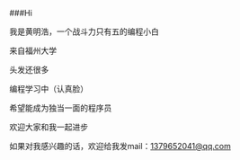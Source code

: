 ###Hi

我是黄明浩，一个战斗力只有五的编程小白

来自福州大学

头发还很多

编程学习中（认真脸）

希望能成为独当一面的程序员

欢迎大家和我一起进步

如果对我感兴趣的话，欢迎给我发mail：1379652041@qq.com
